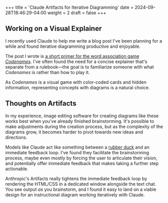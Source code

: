 +++
title = 'Claude Artifacts for Iterative Diagramming'
date = 2024-09-28T18:46:29-04:00
weight = 2
draft = false
+++

## Working on a Visual Explainer

I recently used Claude to help me write a blog post I've been planning for a while and found iterative diagramming productive and enjoyable.

The post I wrote is [a short primer for the word association game *Codenames*](../codenames-primer/). I've often found the need for a concise explainer that's separate from a rulebook—the goal is to familiarize someone with what *Codenames* is rather than how to play it.

As *Codenames* is a visual game with color-coded cards and hidden information, representing concepts with diagrams is a natural choice. 

## Thoughts on Artifacts

In my experience, image editing software for creating diagrams like these works best when you've already finished brainstorming. It's possible to make adjustments during the creation process, but as the complexity of the diagrams grow, it becomes harder to pivot towards new ideas and directions. 

Models like Claude act like something between a [rubber duck](https://en.wikipedia.org/wiki/Rubber_duck_debugging) and an immediate feedback loop. I've found they facilitate the brainstorming process, maybe even mostly by forcing the user to articulate their vision, and potentially offer immediate feedback that makes taking a further step actionable.

Anthropic's Artifacts really tightens the immediate feedback loop by rendering the HTML/CSS in a dedicated window alongside the text chat. You see output *as* you brainstorm, and I found it easy to land on a viable design for an instructional diagram working iteratively with Claude.  









